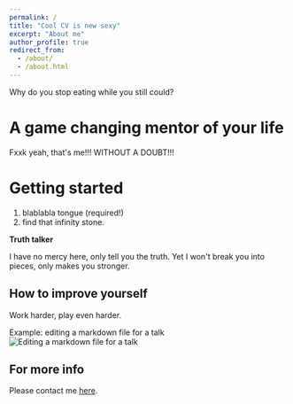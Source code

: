 ```yaml
---
permalink: /
title: "Cool CV is new sexy"
excerpt: "About me"
author_profile: true
redirect_from: 
  - /about/
  - /about.html
---
```


Why do you stop eating while you still could?

A game changing mentor of your life
======
Fxxk yeah, that's me!!! WITHOUT A DOUBT!!!

Getting started
======
1. blablabla tongue (required!)
1. find that infinity stone.


**Truth talker**

I have no mercy here, only tell you the truth. Yet I won't break you into pieces, only makes you stronger.

How to improve yourself
------
Work harder, play even harder.

Example: editing a markdown file for a talk
![Editing a markdown file for a talk](/images/editing-talk.png)

For more info
------
Please contact me [here](https://academicpages.github.io/markdown/). 
